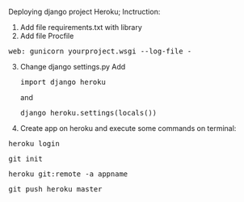 Deploying django project Heroku;
Inctruction:
1. Add file requirements.txt with library
2. Add file Procfile
<pre>web: gunicorn yourproject.wsgi --log-file -</pre>
3. Change django settings.py Add <pre>import django_heroku</pre> 
and <pre>django_heroku.settings(locals())</pre>
4. Create app on heroku and execute some commands on terminal:
<pre>heroku login</pre>
<pre>git init</pre>
<pre>heroku git:remote -a appname</pre>
<pre>git push heroku master</pre>
